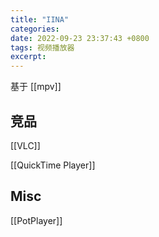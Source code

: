 ```yaml
---
title: "IINA"
categories: 
date: 2022-09-23 23:37:43 +0800
tags: 视频播放器
excerpt: 
---
```




基于 [[mpv]]

## 竞品

[[VLC]]

[[QuickTime Player]]

## Misc

[[PotPlayer]]

